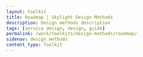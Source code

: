```yaml
---
layout: toolkit
title: Roadmap | Skylight Design Methods
description: Design methods description
tags: [service design, design, guide]
permalink: /work/toolkits/design-methods/roadmap/
sidenav: design_methods
content_type: Toolkit
---
```


